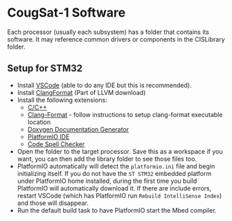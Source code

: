 # CougSat-1 Software #
Each processor (usually each subsystem) has a folder that contains its software. It may reference common drivers or components in the CISLibrary folder.

## Setup for STM32 ##
* Install [VSCode](https://code.visualstudio.com/) (able to do any IDE but this is recommended).
* Install [ClangFormat](http://releases.llvm.org/download.html) (Part of LLVM download)
* Install the following extensions:
  * [C/C++](https://marketplace.visualstudio.com/items?itemName=ms-vscode.cpptools)
  * [Clang-Format](https://marketplace.visualstudio.com/items?itemName=xaver.clang-format) - follow instructions to setup clang-format executable location
  * [Doxygen Documentation Generator](https://marketplace.visualstudio.com/items?itemName=ms-vscode.cpptools)
  * [PlatformIO IDE](https://marketplace.visualstudio.com/items?itemName=platformio.platformio-ide)
  * [Code Spell Checker](https://marketplace.visualstudio.com/items?itemName=streetsidesoftware.code-spell-checker)
* Open the folder to the target processor. Save this as a workspace if you want, you can then add the library folder to see those files too.
* PlatformIO automatically will detect the `platformio.ini` file and begin initializing itself. If you do not have the `ST STM32` embedded platform under PlatformIO home installed, during the first time you build PlatformIO will automatically download it. If there are include errors, restart VSCode (which has PlatformIO run `Rebuild IntelliSense Index`) and those will disappear.
* Run the default build task to have PlatformIO start the Mbed compiler.